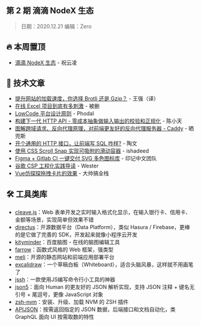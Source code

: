 第 2 期 滴滴 NodeX 生态
---

> 日期：2020.12.21 编辑：Zero

## 🔥 本周置顶
- [滴滴 NodeX 生态](https://mp.weixin.qq.com/s/x62tkL5bUgbBaRyNwRgxNw) - 祝云凌

## 📘 技术文章
- [提升网站的加载速度，你选择 Brotli 还是 Gzip？](https://mp.weixin.qq.com/s/1gzpjpbcseYXEF5pvgt7nw) - 王强（译）
- [在线 Excel 项目到底有多刺激](https://mp.weixin.qq.com/s/f1vwzuPryc8ag6nd5Ngr5A) - 被删
- [LowCode 平台设计原则](https://github.com/phodal/lowcode) - Phodal
- [构建下一代 HTTP API - 零成本抽象做输入输出的校验和正规化](https://mp.weixin.qq.com/s/7qBjJqBbMWIRQxcrIxfigg) - 陈小天
- [图解跨域请求、反向代理原理，对前端更友好的反向代理服务器 - Caddy](https://mp.weixin.qq.com/s/SbYD9QrSEoDw7MJkQeE1ww) - 晒兜斯
- [开个通用的 HTTP 接口，让前端写 SQL 咋样?](https://zhuanlan.zhihu.com/p/337185052) - 陶文
- [使用 CSS Scroll Snap 实现可吸附的滑动容器](https://ishadeed.com/article/css-scroll-snap/) - ishadeed
- [Figma + Gitlab CI 一键交付 SVG 多色图标库](https://mp.weixin.qq.com/s/-aWtVV3nnig_-kHW2h2Pcg) - 印记中文团队
- [谷歌 CSP 工程化实践导读](https://mp.weixin.qq.com/s/YOpb8x-3Lp_WomRu-p1dIw) - Wester
- [Vue仿探探拖拽卡片的效果](https://juejin.cn/post/6906143905922678797) - 大帅搞全栈

## 🛠 工具类库
- [cleave.js](https://github.com/nosir/cleave.js)：Web 表单开发之实时输入格式化显示，在输入银行卡、信用卡、金额等场景，实现简单但效果不错
- [directus](https://github.com/directus/directus)：开源数据平台（Data Platform），类似 Hasura / Firebase，更棒的是它做了完善的 SDK，开发起来就像小程序云开发
- [kityminder](https://github.com/fex-team/kityminder)：百度脑图 - 在线的脑图编辑工具
- [farrow](https://github.com/Lucifier129/farrow)：函数式风格的 Web 框架，强类型
- [meli](https://github.com/getmeli/meli)：开源的静态网站和前端应用部署平台
- [excalidraw](https://github.com/excalidraw/excalidraw)：一个草稿白板（Whiteboard），适合头脑风暴，这样就不用画笔了
- [jssh](https://github.com/leizongmin/jssh)：一款使用JS编写命令行小工具的神器
- [json5](https://github.com/json5/json5)：面向 Human 的更友好的 JSON 解析实现，支持 JSON 注释 + 键名无引号 + 尾逗号，更像 JavaScript 对象
- [zsh-nvm](https://github.com/lukechilds/zsh-nvm)：安装、升级、加载 NVM 的 ZSH 插件
- [APIJSON](https://github.com/Tencent/APIJSON)：按需返回指定的 JSON 数据，后端接口和文档自动化，类 GraphQL 面向 UI 按需取数的特性